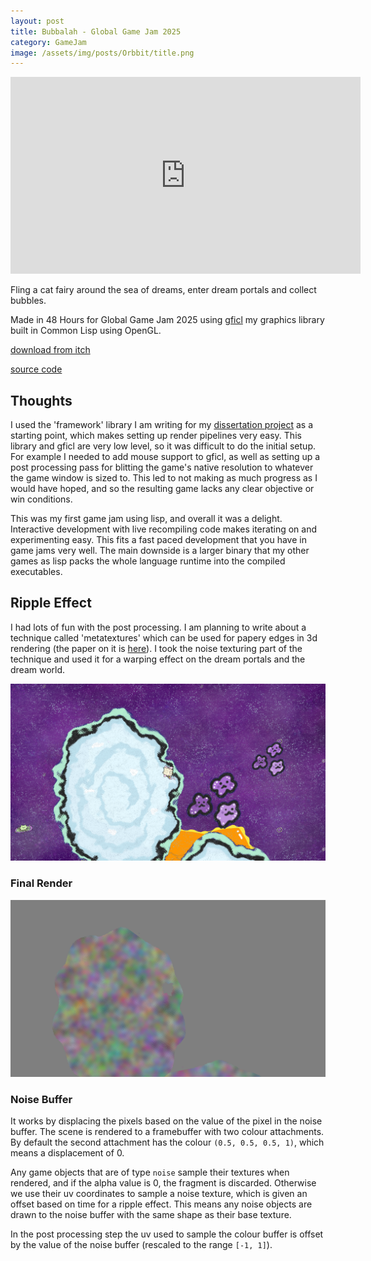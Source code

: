 ```yaml
---
layout: post
title: Bubbalah - Global Game Jam 2025
category: GameJam
image: /assets/img/posts/Orbbit/title.png
---
```


<iframe width="560" height="315" src="https://www.youtube.com/embed/lIjHHu4CWoQ?si=_VHh4kGTbLuuHoLb" title="YouTube video player" frameborder="0" allow="accelerometer; autoplay; clipboard-write; encrypted-media; gyroscope; picture-in-picture; web-share" referrerpolicy="strict-origin-when-cross-origin" allowfullscreen></iframe>

Fling a cat fairy around the sea of dreams, enter dream portals and collect bubbles.

Made in 48 Hours for Global Game Jam 2025
using [gficl](https://github.com/NoamZeise/gficl) my graphics library built in Common Lisp using OpenGL.

<!-- more -->

[download from itch](https://noamzeise.itch.io/bubbalah)

[source code](https://github.com/NoamZeise/GGJ2025)


## Thoughts

I used the 'framework' library I am writing for my [dissertation project](experiments) as a starting point, which makes setting up render pipelines very easy. This library and gficl are very low level, so it was difficult to do the initial setup. For example I needed to add mouse support to gficl, as well as setting up a post processing pass for blitting the game's native resolution to whatever the game window is sized to. This led to not making as much progress as I would have hoped, and so the resulting game lacks any clear objective or win conditions.

This was my first game jam using lisp, and overall it was a delight. Interactive development with live recompiling code makes iterating on and experimenting easy. This fits a fast paced development that you have in game jams very well. The main downside is a larger binary that my other games as lisp packs the whole language runtime into the compiled executables.

## Ripple Effect

I had lots of fun with the post processing. I am planning to write about a technique called 'metatextures' which can be used for papery edges in 3d rendering (the paper on it is [here](https://research.google/pubs/real-time-non-photorealistic-animation-for-immersive-storytelling-in-age-of-sail/)). 
I took the noise texturing part of the technique and used it for a warping effect on the dream portals and the dream world. 

<div class="container">
<div class="item">
  <img src="/assets/img/posts/ggj2025/final.png">
  <h3>Final Render</h3>
</div>
<div class="item">
  <img src="/assets/img/posts/ggj2025/noise.png">
  <h3>Noise Buffer</h3>
</div>
</div>

It works by displacing the pixels based on the value of the pixel in the noise buffer. The scene is rendered to a framebuffer with two colour attachments. By default the second attachment has the colour `(0.5, 0.5, 0.5, 1)`, which means a displacement of 0. 

Any game objects that are of type `noise` sample their textures when rendered, and if the alpha value is 0, the fragment is discarded. Otherwise we use their uv coordinates to sample a noise texture, which is given an offset based on time for a ripple effect. This means any noise objects are drawn to the noise buffer with the same shape as their base texture. 

In the post processing step the uv used to sample the colour buffer is offset by the value of the noise buffer (rescaled to the range `[-1, 1]`).
